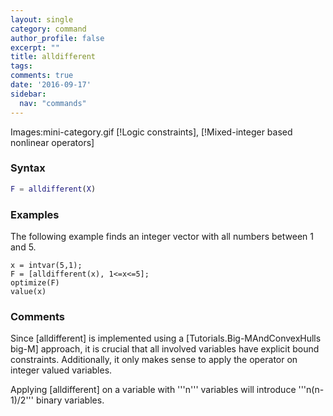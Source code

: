 ```yaml
---
layout: single
category: command
author_profile: false
excerpt: ""
title: alldifferent
tags:
comments: true
date: '2016-09-17'
sidebar:
  nav: "commands"
---
```


Images:mini-category.gif  [!Logic constraints], [!Mixed-integer based nonlinear operators]

### Syntax

````matlab
F = alldifferent(X)
````

### Examples

The following example finds an integer vector with all numbers between  1 and 5.
````matlabb
x = intvar(5,1);
F = [alldifferent(x), 1<=x<=5];
optimize(F)
value(x)
````

### Comments
Since [alldifferent] is implemented using a [Tutorials.Big-MAndConvexHulls big-M] approach, it is crucial that all involved variables have explicit bound constraints. Additionally, it only makes sense to apply the operator on integer valued variables.

Applying [alldifferent] on a variable with '''n''' variables will introduce '''n(n-1)/2''' binary variables.
